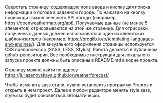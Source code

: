 Сверстать страницу, содержащую поле ввода и кнопку для поиска информации о погоде в заданном городе. По нажатию на кнопку происходит вызов внешнего API погоды (например, https://openweathermap.org/api). Получаемые данные (не менее 5 элементов) отрисовываются на этой же странице. Для отрисовки полученных данных должен использоваться один из клиентских шаблонизаторов (например, https://proglib.io/p/templating-languages-and-engines/). Для визуального оформления страницы используется CSS препроцессор (SASS, LESS, Stylus). Работа делается в публичном github-репозитории. Все необходимые инструкции для локального запуска проекта должны быть описаны в README.md в корне проекта.


Страницу можно найти по адресу https://juliazenovskaya.github.io/weatherforecast/

Чтобы изменить sass стили, нужно установить программу Prepros и открыть в нем проект. Далее в любом редакторе менять style.sass, style.css будет обновляться автоматически.
